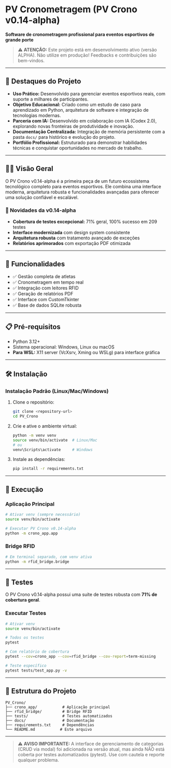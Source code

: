 # PV Cronometragem (PV Crono v0.14-alpha)

**Software de cronometragem profissional para eventos esportivos de grande porte**

> ⚠️ **ATENÇÃO:** Este projeto está em desenvolvimento ativo (versão ALPHA). Não utilize em produção! Feedbacks e contribuições são bem-vindos.

---

## 🌟 Destaques do Projeto

- **Uso Prático:** Desenvolvido para gerenciar eventos esportivos reais, com suporte a milhares de participantes.
- **Objetivo Educacional:** Criado como um estudo de caso para aprendizado em Python, arquitetura de software e integração de tecnologias modernas.
- **Parceria com IA:** Desenvolvido em colaboração com IA (Codex 2.0), explorando novas fronteiras de produtividade e inovação.
- **Documentação Centralizada:** Integração de memória persistente com a pasta `docs/` para histórico e evolução do projeto.
- **Portfólio Profissional:** Estruturado para demonstrar habilidades técnicas e conquistar oportunidades no mercado de trabalho.

---

## 🏃‍♂️ Visão Geral

O PV Crono v0.14-alpha é a primeira peça de um futuro ecossistema tecnológico completo para eventos esportivos. Ele combina uma interface moderna, arquitetura robusta e funcionalidades avançadas para oferecer uma solução confiável e escalável.

### 🎉 Novidades da v0.14-alpha
- **Cobertura de testes excepcional:** 71% geral, 100% sucesso em 209 testes
- **Interface modernizada** com design system consistente
- **Arquitetura robusta** com tratamento avançado de exceções
- **Relatórios aprimorados** com exportação PDF otimizada

---

## 🚀 Funcionalidades

- ✅ Gestão completa de atletas
- ✅ Cronometragem em tempo real
- ✅ Integração com leitores RFID
- ✅ Geração de relatórios PDF
- ✅ Interface com CustomTkinter
- ✅ Base de dados SQLite robusta

---

## 📋 Pré-requisitos

- Python 3.12+
- Sistema operacional: Windows, Linux ou macOS
- **Para WSL:** X11 server (VcXsrv, Xming ou WSLg) para interface gráfica

---

## 🛠️ Instalação

### Instalação Padrão (Linux/Mac/Windows)

1. Clone o repositório:
   ```bash
   git clone <repository-url>
   cd PV_Crono
   ```

2. Crie e ative o ambiente virtual:
   ```bash
   python -m venv venv
   source venv/bin/activate  # Linux/Mac
   # ou
   venv\Scripts\activate     # Windows
   ```

3. Instale as dependências:
   ```bash
   pip install -r requirements.txt
   ```

---

## 🎯 Execução

### Aplicação Principal
```bash
# Ativar venv (sempre necessário)
source venv/bin/activate

# Executar PV Crono v0.14-alpha
python -m crono_app.app
```

### Bridge RFID
```bash
# Em terminal separado, com venv ativa
python -m rfid_bridge.bridge
```

---

## 🧪 Testes

O PV Crono v0.14-alpha possui uma suíte de testes robusta com **71% de cobertura geral**.

### Executar Testes
```bash
# Ativar venv
source venv/bin/activate

# Todos os testes
pytest

# Com relatório de cobertura
pytest --cov=crono_app --cov=rfid_bridge --cov-report=term-missing

# Teste específico
pytest tests/test_app.py -v
```

---

## 📁 Estrutura do Projeto

```
PV_Crono/
├── crono_app/           # Aplicação principal
├── rfid_bridge/         # Bridge RFID
├── tests/               # Testes automatizados
├── docs/                # Documentação
├── requirements.txt     # Dependências
└── README.md           # Este arquivo
```

---

> ⚠️ **AVISO IMPORTANTE:**
> A interface de gerenciamento de categorias (CRUD via modal) foi adicionada na versão atual, mas ainda NÃO está coberta por testes automatizados (pytest). Use com cautela e reporte qualquer problema.

